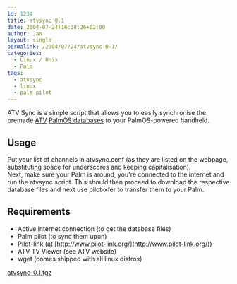 ```yaml
---
id: 1234
title: atvsync 0.1
date: 2004-07-24T16:38:26+02:00
author: Jan
layout: single
permalink: /2004/07/24/atvsync-0-1/
categories:
  - Linux / Unix
  - Palm
tags:
  - atvsync
  - linux
  - palm pilot
---
```

ATV Sync is a simple script that allows you to easily synchronise the premade [ATV](http://www.zaval.org/products/atv/) [PalmOS databases](http://www.zaval.org/products/atv/data/) to your PalmOS-powered handheld.

## Usage

Put your list of channels in atvsync.conf (as they are listed on the webpage, substituting space for underscores and keeping capitalisation).  
Next, make sure your Palm is around, you're connected to the internet and run the atvsync script. This should then proceed to download the respective database files and next use pilot-xfer to transfer them to your Palm.

## Requirements

* Active internet connection (to get the database files)
* Palm pilot (to sync them upon)
* Pilot-link (at [http://www.pilot-link.org/](http://www.pilot-link.org/))
* ATV TV Viewer (see ATV website)
* wget (comes shipped with all linux distros)

[atvsync-0.1.tgz](/assets/files/2004/07/atvsync-0.1.tgz)
